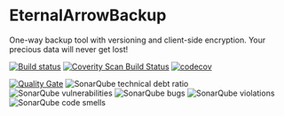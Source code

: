 # EternalArrowBackup
One-way backup tool with versioning and client-side encryption. Your precious data will never get lost!

[![Build status](https://ci.appveyor.com/api/projects/status/hwkmds6qtwdb6r23?svg=true)](https://ci.appveyor.com/project/inga-lovinde/eternalarrowbackup)
[![Coverity Scan Build Status](https://scan.coverity.com/projects/21545/badge.svg)](https://scan.coverity.com/projects/inga-lovinde-eternalarrowbackup)
[![codecov](https://codecov.io/gh/inga-lovinde/EternalArrowBackup/branch/master/graph/badge.svg)](https://codecov.io/gh/inga-lovinde/EternalArrowBackup)

[![Quality Gate](https://sonarcloud.io/api/badges/gate?key=EternalArrowBackup)](https://sonarcloud.io/dashboard?id=EternalArrowBackup)
![SonarQube technical debt ratio](https://sonarcloud.io/api/badges/measure?key=EternalArrowBackup&metric=sqale_debt_ratio)
![SonarQube vulnerabilities](https://sonarcloud.io/api/badges/measure?key=EternalArrowBackup&metric=vulnerabilities)
![SonarQube bugs](https://sonarcloud.io/api/badges/measure?key=EternalArrowBackup&metric=bugs)
![SonarQube violations](https://sonarcloud.io/api/badges/measure?key=EternalArrowBackup&metric=violations)
![SonarQube code smells](https://sonarcloud.io/api/badges/measure?key=EternalArrowBackup&metric=code_smells)

